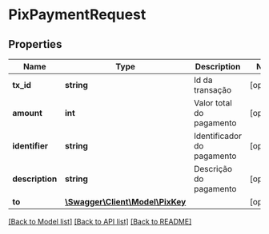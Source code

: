 # PixPaymentRequest

## Properties
Name | Type | Description | Notes
------------ | ------------- | ------------- | -------------
**tx_id** | **string** | Id da transação | [optional] 
**amount** | **int** | Valor total do pagamento | [optional] 
**identifier** | **string** | Identificador do pagamento | [optional] 
**description** | **string** | Descrição do pagamento | [optional] 
**to** | [**\Swagger\Client\Model\PixKey**](PixKey.md) |  | [optional] 

[[Back to Model list]](../../README.md#documentation-for-models) [[Back to API list]](../../README.md#documentation-for-api-endpoints) [[Back to README]](../../README.md)

